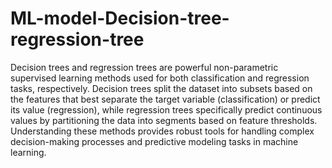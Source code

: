 # ML-model-Decision-tree-regression-tree
Decision trees and regression trees are powerful non-parametric supervised learning methods used for both classification and regression tasks, respectively. Decision trees split the dataset into subsets based on the features that best separate the target variable (classification) or predict its value (regression), while regression trees specifically predict continuous values by partitioning the data into segments based on feature thresholds. Understanding these methods provides robust tools for handling complex decision-making processes and predictive modeling tasks in machine learning.
